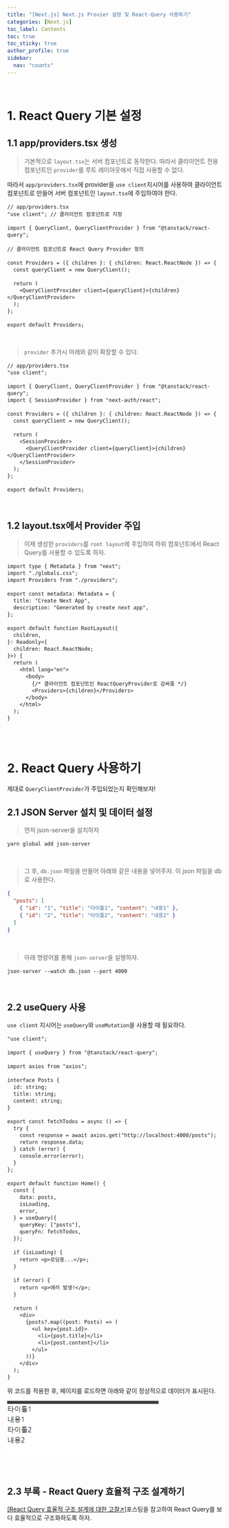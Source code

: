 ```yaml
---
title: "[Next.js] Next.js Provier 설정 및 React-Query 사용하기"
categories: [Next.js]
toc_label: Contents
toc: true
toc_sticky: true
author_profile: true
sidebar:
  nav: "counts"
---
```


<br>

# 1. React Query 기본 설정

## 1.1 app/providers.tsx 생성

> 기본적으로 `layout.tsx`는 서버 컴포넌트로 동작한다. 따라서 클라이언트 전용 컴포넌트인 `provider`를 루트 레이아웃에서 직접 사용할 수 없다.

따라서 `app/providers.tsx`에 provider을 `use client`지시어를 사용하여 클라이언트 컴포넌트로 만들어 서버 컴포넌트인 `layout.tsx`에 주입하여야 한다.

```tsx
// app/providers.tsx
"use client"; // 클라이언트 컴포넌트로 지정

import { QueryClient, QueryClientProvider } from "@tanstack/react-query";

// 클라이언트 컴포넌트로 React Query Provider 정의

const Providers = ({ children }: { children: React.ReactNode }) => {
  const queryClient = new QueryClient();

  return (
    <QueryClientProvider client={queryClient}>{children}</QueryClientProvider>
  );
};

export default Providers;
```

<br>

> `provider` 추가시 아래와 같이 확장할 수 있다.

```tsx
// app/providers.tsx
"use client";

import { QueryClient, QueryClientProvider } from "@tanstack/react-query";
import { SessionProvider } from "next-auth/react";

const Providers = ({ children }: { children: React.ReactNode }) => {
  const queryClient = new QueryClient();

  return (
    <SessionProvider>
      <QueryClientProvider client={queryClient}>{children}</QueryClientProvider>
    </SessionProvider>
  );
};

export default Providers;
```

<br>

## 1.2 layout.tsx에서 Provider 주입

> 이제 생성한 `providers`를 `root layout`에 주입하여 하위 컴포넌트에서 React Query를 사용할 수 있도록 하자.

```tsx
import type { Metadata } from "next";
import "./globals.css";
import Providers from "./providers";

export const metadata: Metadata = {
  title: "Create Next App",
  description: "Generated by create next app",
};

export default function RootLayout({
  children,
}: Readonly<{
  children: React.ReactNode;
}>) {
  return (
    <html lang="en">
      <body>
        {/* 클라이언트 컴포넌트인 ReactQueryProvider로 감싸줌 */}
        <Providers>{children}</Providers>
      </body>
    </html>
  );
}
```

<br><br>

# 2. React Query 사용하기

제대로 `QueryClientProvider`가 주입되었는지 확인해보자!

## 2.1 JSON Server 설치 및 데이터 설정

> 먼저 json-server을 설치하자

```shell
yarn global add json-server
```

<br>

> 그 후, `db.json` 파일을 만들어 아래와 같은 내용을 넣어주자. 이 json 파일을 db로 사용한다.

```json
{
  "posts": [
    { "id": "1", "title": "타이틀1", "content": "내용1" },
    { "id": "2", "title": "타이틀2", "content": "내용2" }
  ]
}
```

<br>

> 아래 명령어를 통해 `json-server`을 실행하자.

```shell
json-server --watch db.json --port 4000
```

<br>

## 2.2 useQuery 사용

`use client` 지시어는 `useQuery`와 `useMutation`을 사용할 때 필요하다.

```tsx
"use client";

import { useQuery } from "@tanstack/react-query";

import axios from "axios";

interface Posts {
  id: string;
  title: string;
  content: string;
}

export const fetchTodos = async () => {
  try {
    const response = await axios.get("http://localhost:4000/posts");
    return response.data;
  } catch (error) {
    console.error(error);
  }
};

export default function Home() {
  const {
    data: posts,
    isLoading,
    error,
  } = useQuery({
    queryKey: ["posts"],
    queryFn: fetchTodos,
  });

  if (isLoading) {
    return <p>로딩중...</p>;
  }

  if (error) {
    return <p>에러 발생!</p>;
  }

  return (
    <div>
      {posts?.map((post: Posts) => (
        <ul key={post.id}>
          <li>{post.title}</li>
          <li>{post.content}</li>
        </ul>
      ))}
    </div>
  );
}
```

위 코드를 적용한 후, 페이지를 로드하면 아래와 같이 정상적으로 데이터가 표시된다.

![](/assets/images/2024/2024-09-30-17-01-53.png)

<br>

## 2.3 부록 - React Query 효율적 구조 설계하기

[[React Query 효율적 구조 설계에 대한 고찰↗️]](https://mynamesieun.github.io/react/React-Query-%ED%9A%A8%EC%9C%A8%EC%A0%81-%EA%B5%AC%EC%A1%B0-%EC%84%A4%EA%B3%84%EC%97%90-%EB%8C%80%ED%95%9C-%EA%B3%A0%EC%B0%B0/)포스팅을 참고하여 React Query를 보다 효율적으로 구조화하도록 하자.

<br>
